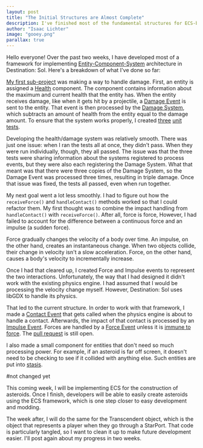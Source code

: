 ```yaml
---
layout: post
title: "The Initial Structures are Almost Complete" 
description: I've finished most of the fundamental structures for ECS-based design. The next stage is putting those structures to use.
author: "Isaac Lichter" 
image: "gooey.png"
parallax: true
---
```


Hello everyone! Over the past two weeks, I have developed most of a framework for implementing [Entity-Component-System](https://github.com/MovingBlocks/Terasology/wiki/Entity-System-Architecture) architecture in Destination: Sol. Here's a breakdown of what I've done so far:

[My first sub-project](https://github.com/MovingBlocks/DestinationSol/pull/515/files) was making a way to handle damage. First, an entity is assigned a [Health](https://github.com/IsaacLic/DestinationSol/blob/ecsImplementation/engine/src/main/java/org/destinationsol/components/Health.java) component. The component contains information about the maximum and current health that the entity has. When the entity receives damage, like when it gets hit by a projectile, a [Damage Event](https://github.com/IsaacLic/DestinationSol/blob/ecsImplementation/engine/src/main/java/org/destinationsol/events/DamageEvent.java) is sent to the entity. That event is then processed by the [Damage System](https://github.com/IsaacLic/DestinationSol/blob/ecsImplementation/engine/src/main/java/org/destinationsol/systems/DamageSystem.java), which subtracts an amount of health from the entity equal to the damage amount. To ensure that the system works properly, I created [three](https://github.com/IsaacLic/DestinationSol/blob/ecsImplementation/engine/src/test/java/org/destinationsol/systems/DamageSystemTests/OnDamageTest.java) [unit](https://github.com/IsaacLic/DestinationSol/blob/ecsImplementation/engine/src/test/java/org/destinationsol/systems/DamageSystemTests/NonNegativeHealthTest.java) [tests](https://github.com/IsaacLic/DestinationSol/blob/ecsImplementation/engine/src/test/java/org/destinationsol/systems/DamageSystemTests/NonNegativeDamageTest.java).

Developing the health/damage system was relatively smooth. There was just one issue: when I ran the tests all at once, they didn't pass. When they were run individually, though, they all passed. The issue was that the three tests were sharing information about the systems registered to process events, but they were also each registering the Damage System. What that meant was that there were three copies of the Damage System, so the Damage Event was processed three times, resulting in triple damage. Once that issue was fixed, the tests all passed, even when run together.

My next goal went a lot less smoothly. I had to figure out how the `receiveForce()` and `handleContact()` methods worked so that I could refactor them. My first thought was to combine the impact handling from `handleContact()` with `receiveForce()`. After all, force is force, However, I had failed to account for the difference between a continuous force and an impulse (a sudden force).

Force gradually changes the velocity of a body over time. An impulse, on the other hand, creates an instantaneous change. When two objects collide, their change in velocity isn't a slow acceleration. Force, on the other hand, causes a body's velocity to incrementally increase.

Once I had that cleared up, I created Force and Impulse events to represent the two interactions. Unfortunately, the way that I had designed it didn't work with the existing physics engine. I had assumed that I would be processing the velocity change myself. However, Destination: Sol uses libGDX to handle its physics. 

That led to the current structure. In order to work with that framework, I made a [Contact Event](https://github.com/IsaacLic/DestinationSol/blob/forceHandling/engine/src/main/java/org/destinationsol/events/ContactEvent.java) that gets called when the physics engine is about to handle a contact. Afterwards, the impact of that contact is processed by an [Impulse Event](https://github.com/IsaacLic/DestinationSol/blob/forceHandling/engine/src/main/java/org/destinationsol/events/ImpulseEvent.java). Forces are handled by a [Force Event](https://github.com/IsaacLic/DestinationSol/blob/forceHandling/engine/src/main/java/org/destinationsol/events/ForceEvent.java) unless it is [immune to force](https://github.com/IsaacLic/DestinationSol/blob/forceHandling/engine/src/main/java/org/destinationsol/components/ImmuneToForce.java). The [pull request](https://github.com/MovingBlocks/DestinationSol/pull/516) is still open.

I also made a small component for entities that don't need so much processing power. For example, if an asteroid is far off screen, it doesn't need to be checking to see if it collided with anything else. Such entities are put into [stasis](https://github.com/IsaacLic/DestinationSol/blob/stasis/engine/src/main/java/org/destinationsol/components/Stasis.java).

#not changed yet

This coming week, I will be implementing ECS for the construction of asteroids. Once I finish, developers will be able to easily create asteroids using the ECS framework, which is one step closer to easy development and modding. 

The week after, I will do the same for the Transcendent object, which is the object that represents a player when they go through a StarPort. That code is particularly tangled, so I want to clean it up to make future development easier. I'll post again about my progress in two weeks.